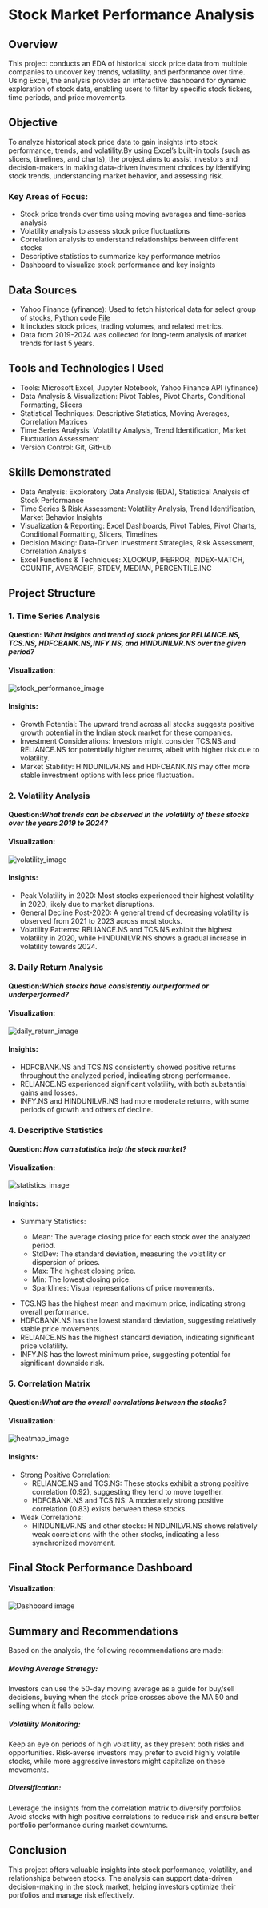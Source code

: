 # Stock Market Performance Analysis 

## Overview
This project conducts an EDA of historical stock price data from multiple companies to uncover key trends, volatility, and performance over time. Using Excel, the analysis provides an interactive dashboard for dynamic exploration of stock data, enabling users to filter by specific stock tickers, time periods, and price movements.

## Objective
To analyze historical stock price data to gain insights into stock performance, trends, and volatility.By using Excel’s built-in tools (such as slicers, timelines, and charts), the project aims to assist investors and decision-makers in making data-driven investment choices by identifying stock trends, understanding market behavior, and assessing risk.

### Key Areas of Focus:
- Stock price trends over time using moving averages and time-series analysis
- Volatility analysis to assess stock price fluctuations
- Correlation analysis to understand relationships between different stocks
- Descriptive statistics to summarize key performance metrics
- Dashboard to visualize stock performance and key insights

## Data Sources
- Yahoo Finance (yfinance): Used to fetch historical data for select group of stocks, Python code [File](https://github.com/gautamnakum40/Stock_Market_Performance_Analysis_Using_Advanced_Excel/blob/main/import-stocks-data.ipynb)
-  It includes stock prices, trading volumes, and related metrics.
-  Data from 2019-2024 was collected for long-term analysis of  market trends for last 5 years.

## Tools and Technologies I Used
 - Tools: Microsoft Excel, Jupyter Notebook, Yahoo Finance API (yfinance)
 - Data Analysis & Visualization: Pivot Tables, Pivot Charts, Conditional Formatting, Slicers
 - Statistical Techniques: Descriptive Statistics, Moving Averages, Correlation Matrices
 - Time Series Analysis: Volatility Analysis, Trend Identification, Market Fluctuation Assessment
 - Version Control: Git, GitHub

## Skills Demonstrated
 - Data Analysis: Exploratory Data Analysis (EDA), Statistical Analysis of Stock Performance
 - Time Series & Risk Assessment: Volatility Analysis, Trend Identification, Market Behavior Insights
 - Visualization & Reporting: Excel Dashboards, Pivot Tables, Pivot Charts, Conditional Formatting, Slicers, Timelines
 - Decision Making: Data-Driven Investment Strategies, Risk Assessment, Correlation Analysis
 - Excel Functions & Techniques: XLOOKUP, IFERROR, INDEX-MATCH, COUNTIF, AVERAGEIF, STDEV, MEDIAN, PERCENTILE.INC

## Project Structure
### 1. **Time Series Analysis**
   
#### Question:  _What insights and trend of stock prices for RELIANCE.NS, TCS.NS, HDFCBANK.NS,INFY.NS, and HINDUNILVR.NS over the given period?_

#### Visualization:
![stock_performance_image](https://github.com/gautamnakum40/Stock-Market-Performance-Analysis-using-Excel/blob/main/stock_analysis_img/stocks%20performance.png)

#### Insights:
* Growth Potential: The upward trend across all stocks suggests positive growth potential in the Indian stock market for these companies.
* Investment Considerations: Investors might consider TCS.NS and RELIANCE.NS for potentially higher returns, albeit with higher risk due to volatility.
* Market Stability: HINDUNILVR.NS and HDFCBANK.NS may offer more stable investment options with less price fluctuation.

### 2. **Volatility Analysis**
   
#### Question:_What trends can be observed in the volatility of these stocks over the years 2019 to 2024?_

#### Visualization:
![volatility_image](https://github.com/gautamnakum40/Stock-Market-Performance-Analysis-using-Excel/blob/main/stock_analysis_img/stddiv.png)
#### Insights:
* Peak Volatility in 2020: Most stocks experienced their highest volatility in 2020, likely due to market disruptions.
* General Decline Post-2020: A general trend of decreasing volatility is observed from 2021 to 2023 across most stocks.
* Volatility Patterns: RELIANCE.NS and TCS.NS exhibit the highest volatility in 2020, while HINDUNILVR.NS shows a gradual increase in volatility towards 2024.

### 3. **Daily Return Analysis**
   
#### Question:_Which stocks have consistently outperformed or underperformed?_
#### Visualization:
![daily_return_image](https://github.com/gautamnakum40/Stock-Market-Performance-Analysis-using-Excel/blob/main/stock_analysis_img/daily%20return%20movement.png)
#### Insights:
* HDFCBANK.NS and TCS.NS consistently showed positive returns throughout the analyzed period, indicating strong performance.
* RELIANCE.NS experienced significant volatility, with both substantial gains and losses.
* INFY.NS and HINDUNILVR.NS had more moderate returns, with some periods of growth and others of decline.

### 4. **Descriptive Statistics**
   
#### Question: _How can statistics help the stock market?_
#### Visualization:
![statistics_image](https://github.com/gautamnakum40/Stock-Market-Performance-Analysis-using-Excel/blob/main/stock_analysis_img/de_statistics.png)
#### Insights:
- Summary Statistics:

    - Mean: The average closing price for each stock over the analyzed period.
    - StdDev: The standard deviation, measuring the volatility or dispersion of 
prices.
    - Max: The highest closing price.
    - Min: The lowest closing price.
    - Sparklines: Visual representations of price movements.

* TCS.NS has the highest mean and maximum price, indicating strong overall performance.
* HDFCBANK.NS has the lowest standard deviation, suggesting relatively stable price movements.
* RELIANCE.NS has the highest standard deviation, indicating significant price volatility.
* INFY.NS has the lowest minimum price, suggesting potential for significant downside risk.

### 5. **Correlation Matrix**
   
#### Question:_What are the overall correlations between the stocks?_
#### Visualization:
![heatmap_image](https://github.com/gautamnakum40/Stock-Market-Performance-Analysis-using-Excel/blob/main/stock_analysis_img/heatmap.png)
#### Insights:
* Strong Positive Correlation:
   - RELIANCE.NS and TCS.NS: These stocks exhibit a strong positive correlation 
     (0.92), suggesting they tend to move together.
   - HDFCBANK.NS and TCS.NS: A moderately strong positive correlation (0.83)            exists between these stocks.
* Weak Correlations:
   - HINDUNILVR.NS and other stocks: HINDUNILVR.NS shows relatively weak               correlations with the other stocks, indicating a less synchronized movement.

## Final Stock Performance Dashboard
#### Visualization:
![Dashboard image](https://github.com/gautamnakum40/Stock_Market_Performance_Analysis_Using_Advanced_Excel/blob/main/stock_analysis_img/Dashboard.png)

## Summary and Recommendations
Based on the analysis, the following recommendations are made:
##### **Moving Average Strategy**: 
Investors can use the 50-day moving average as a guide for buy/sell decisions, buying when the stock price crosses above the MA 50 and selling when it falls below.

##### **Volatility Monitoring**: 
Keep an eye on periods of high volatility, as they present both risks and opportunities. Risk-averse investors may prefer to avoid highly volatile stocks, while more aggressive investors might capitalize on these movements.

##### **Diversification**: 
Leverage the insights from the correlation matrix to diversify portfolios. Avoid stocks with high positive correlations to reduce risk and ensure better portfolio performance during market downturns.

## Conclusion
This project offers valuable insights into stock performance, volatility, and relationships between stocks. The analysis can support data-driven decision-making in the stock market, helping investors optimize their portfolios and manage risk effectively.

